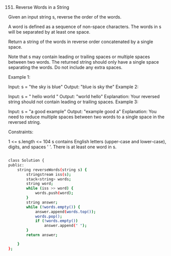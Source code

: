  151. Reverse Words in a String 

Given an input string s, reverse the order of the words.

A word is defined as a sequence of non-space characters. The words in s will be separated by at least one space.

Return a string of the words in reverse order concatenated by a single space.

Note that s may contain leading or trailing spaces or multiple spaces between two words. The returned string should only have a single space separating the words. Do not include any extra spaces.

 

Example 1:

Input: s = "the sky is blue"
Output: "blue is sky the"
Example 2:

Input: s = "  hello world  "
Output: "world hello"
Explanation: Your reversed string should not contain leading or trailing spaces.
Example 3:

Input: s = "a good   example"
Output: "example good a"
Explanation: You need to reduce multiple spaces between two words to a single space in the reversed string.
 

Constraints:

1 <= s.length <= 104
s contains English letters (upper-case and lower-case), digits, and spaces ' '.
There is at least one word in s.


```bash

class Solution {
public:
    string reverseWords(string s) {
        stringstream iss(s);
        stack<string> words;
        string word;
        while (iss >> word) {
            words.push(word);
        }
        string answer;
        while (!words.empty()) {
            answer.append(words.top());
            words.pop();
            if (!words.empty())
                answer.append(" ");
        }
        return answer;

    }
};

